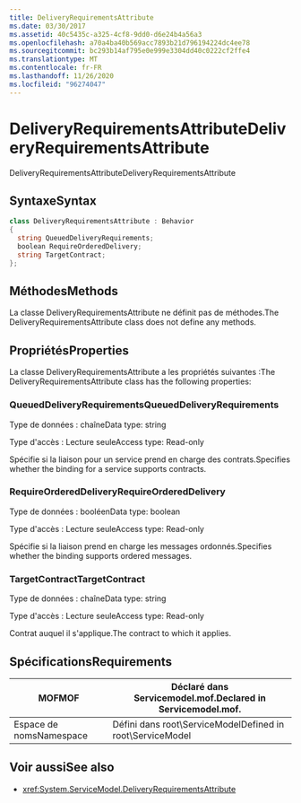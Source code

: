 ```yaml
---
title: DeliveryRequirementsAttribute
ms.date: 03/30/2017
ms.assetid: 40c5435c-a325-4cf8-9dd0-d6e24b4a56a3
ms.openlocfilehash: a70a4ba40b569acc7893b21d796194224dc4ee78
ms.sourcegitcommit: bc293b14af795e0e999e3304dd40c0222cf2ffe4
ms.translationtype: MT
ms.contentlocale: fr-FR
ms.lasthandoff: 11/26/2020
ms.locfileid: "96274047"
---
```

# <a name="deliveryrequirementsattribute"></a><span data-ttu-id="72453-102">DeliveryRequirementsAttribute</span><span class="sxs-lookup"><span data-stu-id="72453-102">DeliveryRequirementsAttribute</span></span>

<span data-ttu-id="72453-103">DeliveryRequirementsAttribute</span><span class="sxs-lookup"><span data-stu-id="72453-103">DeliveryRequirementsAttribute</span></span>  
  
## <a name="syntax"></a><span data-ttu-id="72453-104">Syntaxe</span><span class="sxs-lookup"><span data-stu-id="72453-104">Syntax</span></span>  
  
```csharp
class DeliveryRequirementsAttribute : Behavior  
{  
  string QueuedDeliveryRequirements;  
  boolean RequireOrderedDelivery;  
  string TargetContract;  
};  
```  
  
## <a name="methods"></a><span data-ttu-id="72453-105">Méthodes</span><span class="sxs-lookup"><span data-stu-id="72453-105">Methods</span></span>  

 <span data-ttu-id="72453-106">La classe DeliveryRequirementsAttribute ne définit pas de méthodes.</span><span class="sxs-lookup"><span data-stu-id="72453-106">The DeliveryRequirementsAttribute class does not define any methods.</span></span>  
  
## <a name="properties"></a><span data-ttu-id="72453-107">Propriétés</span><span class="sxs-lookup"><span data-stu-id="72453-107">Properties</span></span>  

 <span data-ttu-id="72453-108">La classe DeliveryRequirementsAttribute a les propriétés suivantes :</span><span class="sxs-lookup"><span data-stu-id="72453-108">The DeliveryRequirementsAttribute class has the following properties:</span></span>  
  
### <a name="queueddeliveryrequirements"></a><span data-ttu-id="72453-109">QueuedDeliveryRequirements</span><span class="sxs-lookup"><span data-stu-id="72453-109">QueuedDeliveryRequirements</span></span>  

 <span data-ttu-id="72453-110">Type de données : chaîne</span><span class="sxs-lookup"><span data-stu-id="72453-110">Data type: string</span></span>  
  
 <span data-ttu-id="72453-111">Type d'accès : Lecture seule</span><span class="sxs-lookup"><span data-stu-id="72453-111">Access type: Read-only</span></span>  
  
 <span data-ttu-id="72453-112">Spécifie si la liaison pour un service prend en charge des contrats.</span><span class="sxs-lookup"><span data-stu-id="72453-112">Specifies whether the binding for a service supports contracts.</span></span>  
  
### <a name="requireordereddelivery"></a><span data-ttu-id="72453-113">RequireOrderedDelivery</span><span class="sxs-lookup"><span data-stu-id="72453-113">RequireOrderedDelivery</span></span>  

 <span data-ttu-id="72453-114">Type de données : booléen</span><span class="sxs-lookup"><span data-stu-id="72453-114">Data type: boolean</span></span>  
  
 <span data-ttu-id="72453-115">Type d'accès : Lecture seule</span><span class="sxs-lookup"><span data-stu-id="72453-115">Access type: Read-only</span></span>  
  
 <span data-ttu-id="72453-116">Spécifie si la liaison prend en charge les messages ordonnés.</span><span class="sxs-lookup"><span data-stu-id="72453-116">Specifies whether the binding supports ordered messages.</span></span>  
  
### <a name="targetcontract"></a><span data-ttu-id="72453-117">TargetContract</span><span class="sxs-lookup"><span data-stu-id="72453-117">TargetContract</span></span>  

 <span data-ttu-id="72453-118">Type de données : chaîne</span><span class="sxs-lookup"><span data-stu-id="72453-118">Data type: string</span></span>  
  
 <span data-ttu-id="72453-119">Type d'accès : Lecture seule</span><span class="sxs-lookup"><span data-stu-id="72453-119">Access type: Read-only</span></span>  
  
 <span data-ttu-id="72453-120">Contrat auquel il s'applique.</span><span class="sxs-lookup"><span data-stu-id="72453-120">The contract to which it applies.</span></span>  
  
## <a name="requirements"></a><span data-ttu-id="72453-121">Spécifications</span><span class="sxs-lookup"><span data-stu-id="72453-121">Requirements</span></span>  
  
|<span data-ttu-id="72453-122">MOF</span><span class="sxs-lookup"><span data-stu-id="72453-122">MOF</span></span>|<span data-ttu-id="72453-123">Déclaré dans Servicemodel.mof.</span><span class="sxs-lookup"><span data-stu-id="72453-123">Declared in Servicemodel.mof.</span></span>|  
|---------|-----------------------------------|  
|<span data-ttu-id="72453-124">Espace de noms</span><span class="sxs-lookup"><span data-stu-id="72453-124">Namespace</span></span>|<span data-ttu-id="72453-125">Défini dans root\ServiceModel</span><span class="sxs-lookup"><span data-stu-id="72453-125">Defined in root\ServiceModel</span></span>|  
  
## <a name="see-also"></a><span data-ttu-id="72453-126">Voir aussi</span><span class="sxs-lookup"><span data-stu-id="72453-126">See also</span></span>

- <xref:System.ServiceModel.DeliveryRequirementsAttribute>
